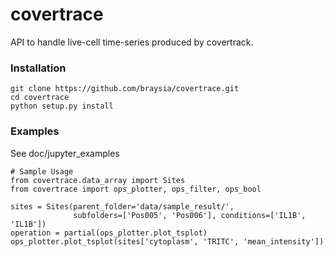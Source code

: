 # covertrace

API to handle live-cell time-series produced by covertrack. 


### Installation
```
git clone https://github.com/braysia/covertrace.git
cd covertrace
python setup.py install
```

### Examples
See doc/jupyter_examples

```
# Sample Usage
from covertrace.data_array import Sites
from covertrace import ops_plotter, ops_filter, ops_bool

sites = Sites(parent_folder='data/sample_result/', 
              subfolders=['Pos005', 'Pos006'], conditions=['IL1B', 'IL1B'])
operation = partial(ops_plotter.plot_tsplot)
ops_plotter.plot_tsplot(sites['cytoplasm', 'TRITC', 'mean_intensity'])
```



